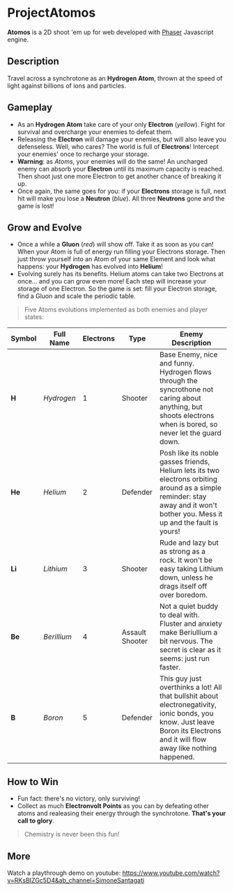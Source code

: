 # ProjectAtomos

**Atomos** is a 2D shoot 'em up for web developed with [Phaser](https://phaser.io/) Javascript engine.

## Description

Travel across a synchrotone as an **Hydrogen Atom**, thrown at the speed of light against billions of ions and particles.

## Gameplay

* As an **Hydrogen Atom** take care of your only **Electron** (*yellow*). Fight for survival and overcharge your enemies to defeat them.
* Releasing the **Electron** will damage your enemies, but will also leave you defenseless. Well, who cares? The world is full of **Electrons**! Intercept your enemies' once to recharge your storage.
* **Warning**: as *Atoms*, your enemies will do the same! An uncharged enemy can absorb your **Electron** until its maximum capacity is reached. Then shoot just one more Electron to get another chance of breaking it up.
* Once again, the same goes for you: if your **Electrons** storage is full, next hit will make you lose a **Neutron** (*blue*). All three **Neutrons** gone and the game is lost!

## Grow and Evolve

* Once a while a **Gluon** (*red*) will show off. Take it as soon as you can! When your Atom is full of energy run filling your Electrons storage. Then just throw yourself into an Atom of your same Element and look what happens: your **Hydrogen** has evolved into **Helium**!
* Evolving surely has its benefits. Helium atoms can take two Electrons at once... and you can grow even more! Each step will increase your storage of one Electron. So the game is set: fill your Electron storage, find a Gluon and scale the periodic table. 

> Five Atoms evolutions implemented as both enemies and player states:

| Symbol | Full Name | Electrons | Type | Enemy Description |
|--------|-----------|-----------| -----|-------------------|
| **H** | *Hydrogen* | 1 | Shooter |Base Enemy, nice and funny. Hydrogen flows through the syncrothone not caring about anything, but shoots electrons when is bored, so never let the guard down. |
| **He** | *Helium* | 2 | Defender | Posh like its noble gasses friends, Helium lets its two electrons orbiting around as a simple reminder: stay away and it won't bother you. Mess it up and the fault is yours! |
| **Li** | *Lithium* | 3 | Shooter | Rude and lazy but as strong as a rock. It won't be easy taking Lithium down, unless he drags itself off over boredom. |
| **Be** | *Berillium* | 4 | Assault Shooter | Not a quiet buddy to deal with. Fluster and anxiety make Beriullium a bit nervous. The secret is clear as it seems: just run faster. |
| **B** | *Boron* | 5 | Defender| This guy just overthinks a lot! All that bullshit about electronegativity, ionic bonds, you know. Just leave Boron its Electrons and it will flow away like nothing happened. |

## How to Win

* Fun fact: there's no victory, only surviving!
* Collect as much **Electronvolt Points** as you can by defeating other atoms and realeasing their energy through the synchrotone. **That's your call to glory**.

> Chemistry is never been this fun!

## More

Watch a playthrough demo on youtube: 
https://www.youtube.com/watch?v=RKsBIZGc5D4&ab_channel=SimoneSantagati

